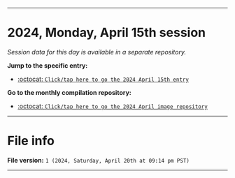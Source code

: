 
***

# 2024, Monday, April 15th session

_Session data for this day is available in a separate repository._

**Jump to the specific entry:**

- [:octocat: `Click/tap here to go the 2024 April 15th entry`](https://github.com/seanpm2001/SeansLifeArchive_Images_ModernSmurfsVillage_Y2024_V4/tree/SeansLifeArchive_ModernSmurfsVillage_Y2024_V4_Main-dev/04_April/15/)

**Go to the monthly compilation repository:**

- [:octocat: `Click/tap here to go the 2024 April image repository`](https://github.com/seanpm2001/SeansLifeArchive_Images_ModernSmurfsVillage_Y2024_V4/)

***

# File info

**File version:** `1 (2024, Saturday, April 20th at 09:14 pm PST)`

***
